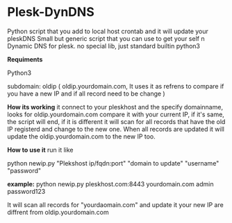 # Plesk-DynDNS
Python script that you add to local host crontab and it will update your pleskDNS
Small but generic script that you can use to get your self n Dynamic DNS for plesk.
no special lib, just standard builtin python3

**Requiments**

Python3

subdomain: oldip   ( oldip.yourdomain.com, It uses it as refrens to compare if you have a new IP and if all record need to be change  )


**How its working**
it connect to your pleskhost and the specify domainname, looks for oldip.yourdomain.com compare it with your current IP, if it's same, the script will end, if it is different it will scan for all records that have the old IP registerd and change to the new one. When all records are updated it will update the oldip.yourdomain.com to the new IP too.


**How to use it**
run it like 

python newip.py "Plekshost ip/fqdn:port" "domain to update" "username" "password"

**example:**
python newip.py pleskhost.com:8443 yourdomain.com admin password123

It will scan all records for "yourdaomain.com" and update it your new IP are diffrent from oldip.yourdomain.com
